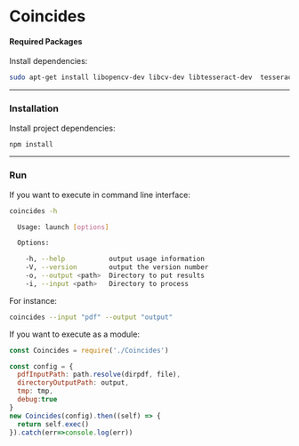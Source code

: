 # Coincides



#### Required Packages
Install dependencies:
``` bash
sudo apt-get install libopencv-dev libcv-dev libtesseract-dev  tesseract-ocr
```

***

### Installation

Install project dependencies:
``` bash
npm install
```

***

### Run

If you want to execute in command line interface:

``` bash
coincides -h            

  Usage: launch [options]

  Options:

    -h, --help           output usage information
    -V, --version        output the version number
    -o, --output <path>  Directory to put results
    -i, --input <path>   Directory to process

```

For instance:

``` bash
coincides --input "pdf" --output "output"
```

If you want to execute as a module:

``` javascript
const Coincides = require('./Coincides')

const config = {
  pdfInputPath: path.resolve(dirpdf, file),
  directoryOutputPath: output,
  tmp: tmp,
  debug:true
}
new Coincides(config).then((self) => {
  return self.exec()
}).catch(err=>console.log(err))

```
